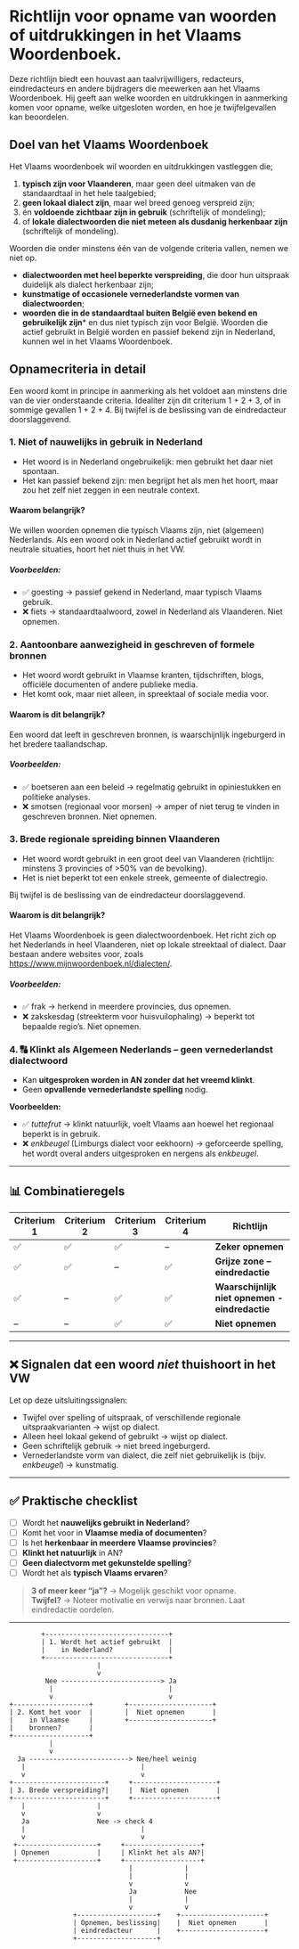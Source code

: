 # Richtlijn voor opname van woorden of uitdrukkingen in het Vlaams Woordenboek. 

Deze richtlijn biedt een houvast aan taalvrijwilligers, redacteurs, eindredacteurs en andere bijdragers die meewerken aan het Vlaams Woordenboek. 
Hij geeft aan welke woorden en uitdrukkingen in aanmerking komen voor opname, welke uitgesloten worden, en hoe je twijfelgevallen kan beoordelen. 

## Doel van het Vlaams Woordenboek 

Het Vlaams woordenboek wil woorden en uitdrukkingen vastleggen die; 

1. **typisch zijn voor Vlaanderen**, maar geen deel uitmaken van de standaardtaal in het hele taalgebied; 
2. **geen lokaal dialect zijn**, maar wel breed genoeg verspreid zijn;
3. én **voldoende zichtbaar zijn in gebruik** (schriftelijk of mondeling);
4. of **lokale dialectwoorden die niet meteen als dusdanig herkenbaar zijn** (schriftelijk of mondeling).

Woorden die onder minstens één van de volgende criteria vallen, nemen we niet op. 

- **dialectwoorden met heel beperkte verspreiding**, die door hun uitspraak duidelijk als dialect herkenbaar zijn;
- **kunstmatige of occasionele vernederlandste vormen van dialectwoorden**;
- **woorden die in de standaardtaal buiten België even bekend en gebruikelijk zijn*** en dus niet typisch zijn voor België. Woorden die actief gebruikt in België worden en passief bekend zijn in Nederland, kunnen wel in het Vlaams Woordenboek.

## Opnamecriteria in detail 

Een woord komt in principe in aanmerking als het voldoet aan minstens drie van de vier onderstaande criteria. 
Idealiter zijn dit criterium 1 + 2 + 3, of in sommige gevallen 1 + 2 + 4. 
Bij twijfel is de beslissing van de eindredacteur doorslaggevend.

### 1. Niet of nauwelijks in gebruik in Nederland

- Het woord is in Nederland ongebruikelijk: men gebruikt het daar niet spontaan.
- Het kan passief bekend zijn: men begrijpt het als men het hoort, maar zou het zelf niet zeggen in een neutrale context.

#### Waarom belangrijk? 

We willen woorden opnemen die typisch Vlaams zijn, niet (algemeen) Nederlands. Als een woord ook in Nederland actief gebruikt wordt in neutrale situaties, hoort het niet thuis in het VW.

##### Voorbeelden: 

- ✅ goesting → passief gekend in Nederland, maar typisch Vlaams gebruik.
- ❌ fiets → standaardtaalwoord, zowel in Nederland als Vlaanderen. Niet opnemen.

### 2. Aantoonbare aanwezigheid in geschreven of formele bronnen 

- Het woord wordt gebruikt in Vlaamse kranten, tijdschriften, blogs, officiële documenten of andere publieke media.
- Het komt ook, maar niet alleen, in spreektaal of sociale media voor.

#### Waarom is dit belangrijk? 

Een woord dat leeft in geschreven bronnen, is waarschijnlijk ingeburgerd in het bredere taallandschap.

##### Voorbeelden: 

- ✅ boetseren aan een beleid → regelmatig gebruikt in opiniestukken en politieke analyses.
- ❌ smotsen (regionaal voor morsen) → amper of niet terug te vinden in geschreven bronnen. Niet opnemen.

### 3. Brede regionale spreiding binnen Vlaanderen

- Het woord wordt gebruikt in een groot deel van Vlaanderen (richtlijn: minstens 3 provincies of >50% van de bevolking).
- Het is niet beperkt tot een enkele streek, gemeente of dialectregio.
  
Bij twijfel is de beslissing van de eindredacteur doorslaggevend.

#### Waarom is dit belangrijk?

Het Vlaams Woordenboek is geen dialectwoordenboek. Het richt zich op het Nederlands in heel Vlaanderen, niet op lokale streektaal of dialect. Daar bestaan andere websites voor, zoals https://www.mijnwoordenboek.nl/dialecten/.

##### Voorbeelden: 

- ✅ frak → herkend in meerdere provincies, dus opnemen.
- ❌ zakskesdag (streekterm voor huisvuilophaling) → beperkt tot bepaalde regio’s. Niet opnemen.

### 4. 🔠 Klinkt als Algemeen Nederlands – geen vernederlandst dialectwoord

- Kan **uitgesproken worden in AN zonder dat het vreemd klinkt**.
- Geen **opvallende vernederlandste spelling** nodig.

**Voorbeelden:**
- ✅ *tuttefrut* → klinkt natuurlijk, voelt Vlaams aan hoewel het regionaal beperkt is in gebruik.  
- ❌ *enkbeugel* (Limburgs dialect voor eekhoorn) → geforceerde spelling, het wordt overal anders uitgesproken en nergens als *enkbeugel*.

---

## 📊 Combinatieregels

| Criterium 1 | Criterium 2 | Criterium 3 | Criterium 4 | Richtlijn                                          |
|-------------|-------------|-------------|-------------|----------------------------------------------------|
| ✅          | ✅         | ✅          | –           | **Zeker opnemen**                                  |
| ✅          | ✅         | –           | ✅          | **Grijze zone – eindredactie**                     |
| ✅          | –           | ✅         | ✅          | **Waarschijnlijk niet opnemen - eindredactie**     |
| –           | –           | ✅          | ✅          | **Niet opnemen**                                  |

---

## ❌ Signalen dat een woord *niet* thuishoort in het VW

Let op deze uitsluitingssignalen:

- Twijfel over spelling of uitspraak, of verschillende regionale uitspraakvarianten → wijst op dialect.
- Alleen heel lokaal gekend of gebruikt → wijst op dialect.
- Geen schriftelijk gebruik → niet breed ingeburgerd.
- Vernederlandste vorm van dialect, die zelf niet gebruikelijk is (bijv. _enkbeugel_) → kunstmatig.

---

## ✅ Praktische checklist

- [ ] Wordt het **nauwelijks gebruikt in Nederland**?
- [ ] Komt het voor in **Vlaamse media of documenten**?
- [ ] Is het **herkenbaar in meerdere Vlaamse provincies**?
- [ ] **Klinkt het natuurlijk** in AN?
- [ ] **Geen dialectvorm met gekunstelde spelling**?
- [ ] Wordt het als **typisch Vlaams ervaren**?

> **3 of meer keer “ja”?** → Mogelijk geschikt voor opname.  
> **Twijfel?** → Noteer motivatie en verwijs naar bronnen. Laat eindredactie oordelen.

---

```
        +-------------------------------+
        | 1. Wordt het actief gebruikt  |
        |    in Nederland?              |
        +-------------------------------+
                      |
                      v
         Nee -------------------------> Ja
          |                             |
          v                             v
+-------------------+        +---------------------+
| 2. Komt het voor  |        |  Niet opnemen       |
|    in Vlaamse     |        +---------------------+
|    bronnen?       |
+-------------------+
          |
          v
  Ja -------------------------> Nee/heel weinig
   |                             |
   v                             v
+-----------------------+     +---------------------+
| 3. Brede verspreiding?|     |  Niet opnemen       |
+-----------------------+     +---------------------+
   |                  |           
   v                  v          
   Ja                 Nee -> check 4
   |                             |
   v                             v
 +--------------------+     +-------------------+   
 | Opnemen            |     | Klinkt het als AN?|  
 +--------------------+     +-------------------+   
                              |             |         
                              |             |
                              v             v
                              Ja            Nee
                              |             |
                              v             v
                +--------------------+    +---------------------+
                | Opnemen, beslissing|    |  Niet opnemen       |
                | eindredacteur      |    +---------------------+
                +--------------------+                           


